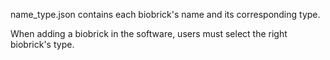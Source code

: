 name_type.json contains each biobrick's name and its corresponding type. 

When adding a biobrick in the software, users must select the right biobrick's type. 
